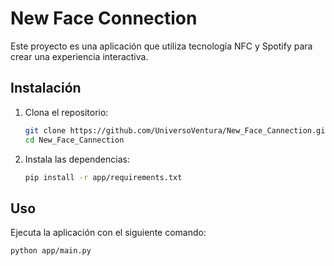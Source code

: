 # New Face Connection

Este proyecto es una aplicación que utiliza tecnología NFC y Spotify para crear una experiencia interactiva.

## Instalación

1. Clona el repositorio:
    ```bash
    git clone https://github.com/UniversoVentura/New_Face_Cannection.git
    cd New_Face_Cannection
    ```

2. Instala las dependencias:
    ```bash
    pip install -r app/requirements.txt
    ```

## Uso

Ejecuta la aplicación con el siguiente comando:
```bash
python app/main.py
